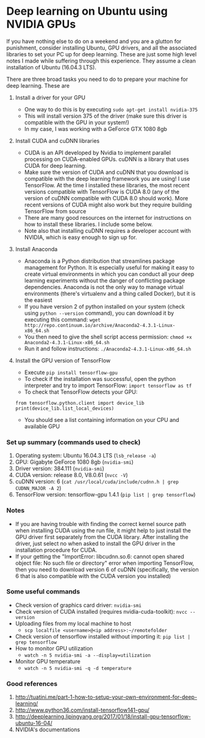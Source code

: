 # Deep learning on Ubuntu using NVIDIA GPUs

If you have nothing else to do on a weekend and you are a glutton for punishment, consider installing Ubuntu, GPU drivers, and all the associated libraries to set your PC up for deep learning. These are just some high level notes I made while suffering through this experience. They assume a clean installation of Ubuntu (16.04.3 LTS).

There are three broad tasks you need to do to prepare your machine for deep learning. These are

1. Install a driver for your GPU
    - One way to do this is by executing `sudo apt-get install nvidia-375`
    - This will install version 375 of the driver (make sure this driver is compatible with the GPU in your system!)
    - In my case, I was working with a GeForce GTX 1080 8gb

2. Install CUDA and cuDNN libraries
    + CUDA is an API developed by Nvidia to implement parallel processing on CUDA-enabled GPUs. cuDNN is a library that uses CUDA for deep learning.
    + Make sure the version of CUDA and cuDNN that you download is compatible with the deep learning framework you are using! I use TensorFlow. At the time I installed these libraries, the most recent versions compatible with TensorFlow is CUDA 8.0 (any of the version of cuDNN compatible with CUDA 8.0 should work). More recent versions of CUDA might also work but they require building TensorFlow from source
    + There are many good resources on the internet for instructions on how to install these libraries. I include some below.
    + Note also that installing cuDNN requires a developer account with NVIDIA, which is easy enough to sign up for.

3. Install Anaconda
    - Anaconda is a Python distribution that streamlines package management for Python. It is especially useful for making it easy to create virtual environments in which you can conduct all your deep learning experiments without the danger of conflicting package dependencies. Anaconda is not the only way to manage virtual environments (there's virtualenv and a thing called Docker), but it is the easiest
    - If you have version 2 of python installed on your system (check using `python --version` command), you can download it by executing this command: `wget http://repo.continuum.io/archive/Anaconda2-4.3.1-Linux-x86_64.sh`
    - You then need to give the shell script access permission: `chmod +x Anaconda2-4.3.1-Linux-x86_64.sh`
    - Run it and follow instructions: `./Anaconda2-4.3.1-Linux-x86_64.sh`

4. Install the GPU version of TensorFlow
    - Execute `pip install tensorflow-gpu`
    - To check if the installation was successful, open the python interpreter and try to import TensorFlow: `import tensorflow as tf`
    - To check that TensorFlow detects your GPU:

    ```
    from tensorflow.python.client import device_lib
    print(device_lib.list_local_devices)
    ```
    - You should see a list containing information on your CPU and available GPU

### Set up summary (commands used to check)
1. Operating system: Ubuntu 16.04.3 LTS (`lsb_release -a`)
2. GPU: Gigabyte GeForce 1080 8gb (`nvidia-smi`)
3. Driver version: 384.111 (`nvidia-smi`)
4. CUDA version: release 8.0, V8.0.61 (`nvcc -V`)
5. cuDNN version: 6 (`cat /usr/local/cuda/include/cudnn.h | grep CUDNN_MAJOR -A 2`)
6. TensorFlow version: tensorflow-gpu 1.4.1 (`pip list | grep tensorflow`)

### Notes
- If you are having trouble with finding the correct kernel source path when installing CUDA using the run file, it might help to just install the GPU driver first separately from the CUDA library. After installing the driver, just select no when asked to install the GPU driver in the installation procedure for CUDA.
- If your getting the "ImportError: libcudnn.so.6: cannot open shared object file: No such file or directory" error when importing TensorFlow, then you need to download version 6 of cuDNN (specifically, the version 6 that is also compatible with the CUDA version you installed)

### Some useful commands
- Check version of graphics card driver: `nvidia-smi`
- Check version of CUDA installed (requires nvidia-cuda-toolkit): `nvcc --version`
- Uploading files from my local machine to host
    + `scp localfile <username>@<ip address>:~/remotefolder`
- Check version of tensorflow installed without importing it: `pip list | grep tensorflow`
- How to monitor GPU utilization
    + `watch -n 5 nvidia-smi -a --display=utilization`
- Monitor GPU temperature
    + `watch -n 5 nvidia-smi -q -d temperature`

### Good references
1. http://tuatini.me/part-1-how-to-setup-your-own-environment-for-deep-learning/
2. http://www.python36.com/install-tensorflow141-gpu/
3. http://deeplearning.lipingyang.org/2017/01/18/install-gpu-tensorflow-ubuntu-16-04/
4. NVIDIA's documentations

